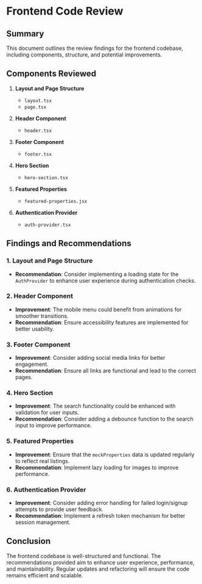 # Frontend Code Review

## Summary
This document outlines the review findings for the frontend codebase, including components, structure, and potential improvements.

## Components Reviewed
1. **Layout and Page Structure**
   - `layout.tsx`
   - `page.tsx`

2. **Header Component**
   - `header.tsx`

3. **Footer Component**
   - `footer.tsx`

4. **Hero Section**
   - `hero-section.tsx`

5. **Featured Properties**
   - `featured-properties.jsx`

6. **Authentication Provider**
   - `auth-provider.tsx`

## Findings and Recommendations

### 1. Layout and Page Structure
- **Recommendation**: Consider implementing a loading state for the `AuthProvider` to enhance user experience during authentication checks.

### 2. Header Component
- **Improvement**: The mobile menu could benefit from animations for smoother transitions.
- **Recommendation**: Ensure accessibility features are implemented for better usability.

### 3. Footer Component
- **Improvement**: Consider adding social media links for better engagement.
- **Recommendation**: Ensure all links are functional and lead to the correct pages.

### 4. Hero Section
- **Improvement**: The search functionality could be enhanced with validation for user inputs.
- **Recommendation**: Consider adding a debounce function to the search input to improve performance.

### 5. Featured Properties
- **Improvement**: Ensure that the `mockProperties` data is updated regularly to reflect real listings.
- **Recommendation**: Implement lazy loading for images to improve performance.

### 6. Authentication Provider
- **Improvement**: Consider adding error handling for failed login/signup attempts to provide user feedback.
- **Recommendation**: Implement a refresh token mechanism for better session management.

## Conclusion
The frontend codebase is well-structured and functional. The recommendations provided aim to enhance user experience, performance, and maintainability. Regular updates and refactoring will ensure the code remains efficient and scalable.
